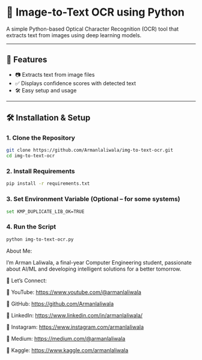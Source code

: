 # 🧠 Image-to-Text OCR using Python

A simple Python-based Optical Character Recognition (OCR) tool that extracts text from images using deep learning models.

---

## 🚀 Features

- 📷 Extracts text from image files  
- ✅ Displays confidence scores with detected text  
- 🛠️ Easy setup and usage  

---

## 🛠️ Installation & Setup

### 1. Clone the Repository

```bash
git clone https://github.com/Armanlaliwala/img-to-text-ocr.git
cd img-to-text-ocr
```
### 2. Install Requirements
```bash
pip install -r requirements.txt
```
### 3. Set Environment Variable (Optional – for some systems)
```bash
set KMP_DUPLICATE_LIB_OK=TRUE
```
### 4. Run the Script
```bash
python img-to-text-ocr.py
```

About Me:

I’m Arman Laliwala, a final-year Computer Engineering student, passionate about AI/ML and developing intelligent solutions for a better tomorrow.


📢 Let’s Connect:

🔗 YouTube: https://www.youtube.com/@armanlaliwala

🔗 GitHub: https://github.com/Armanlaliwala

🔗 LinkedIn: https://www.linkedin.com/in/armanlaliwala/

🔗 Instagram: https://www.instagram.com/armanlaliwala

🔗 Medium: https://medium.com/@armanlaliwala

🔗 Kaggle: https://www.kaggle.com/armanlaliwala
